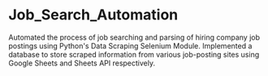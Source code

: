 # Job_Search_Automation
Automated the process of job searching and parsing of hiring company job postings using Python's Data Scraping Selenium Module. Implemented a database to store scraped information from various job-posting sites using Google Sheets and Sheets API respectively.
